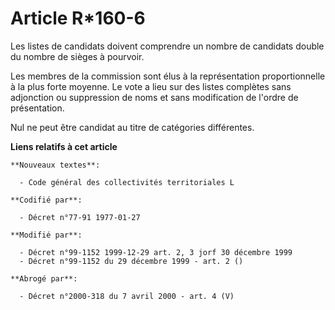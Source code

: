 # Article R*160-6

Les listes de candidats doivent comprendre un nombre de candidats double du nombre de sièges à pourvoir.

Les membres de la commission sont élus à la représentation proportionnelle à la plus forte moyenne. Le vote a lieu sur des
listes complètes sans adjonction ou suppression de noms et sans modification de l'ordre de présentation.

Nul ne peut être candidat au titre de catégories différentes.

**Liens relatifs à cet article**

	**Nouveaux textes**:

	  - Code général des collectivités territoriales L

	**Codifié par**:

	  - Décret n°77-91 1977-01-27

	**Modifié par**:

	  - Décret n°99-1152 1999-12-29 art. 2, 3 jorf 30 décembre 1999
	  - Décret n°99-1152 du 29 décembre 1999 - art. 2 ()

	**Abrogé par**:

	  - Décret n°2000-318 du 7 avril 2000 - art. 4 (V)
